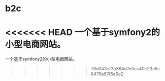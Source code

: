 # b2c
<<<<<<< HEAD
一个基于symfony2的小型电商网站。
=======

一个基于symfony2的小型电商网站。
>>>>>>> 76d043cf3a384d7e0cc40c23c6c8476a67f5a6e2
